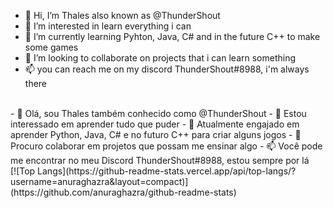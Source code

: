 - 👋 Hi, I’m Thales also known as @ThunderShout
- 👀 I’m interested in learn everything i can
- 🌱 I’m currently learning Pyhton, Java, C# and in the future C++ to make some games
- 💞️ I’m looking to collaborate on projects that i can learn something 
- 📫 you can reach me on my discord ThunderShout#8988, i'm always there
<br>
- 👋 Olá, sou Thales também conhecido como @ThunderShout
- 👀 Estou interessado em aprender tudo que puder
- 🌱 Atualmente engajado em aprender Python, Java, C# e no futuro C++ para criar alguns jogos
- 💞️ Procuro colaborar em projetos que possam me ensinar algo
- 📫 Você pode me encontrar no meu Discord ThunderShout#8988, estou sempre por lá
<br>
[![Top Langs](https://github-readme-stats.vercel.app/api/top-langs/?username=anuraghazra&layout=compact)](https://github.com/anuraghazra/github-readme-stats)
<!---
ThunderShout/ThunderShout is a ✨ special ✨ repository because its `README.md` (this file) appears on your GitHub profile.
You can click the Preview link to take a look at your changes.
--->

